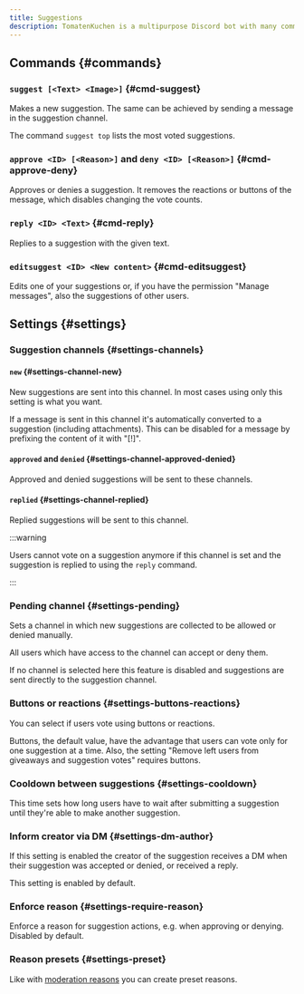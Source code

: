 ```yaml
---
title: Suggestions
description: TomatenKuchen is a multipurpose Discord bot with many common and innovative features for your server. Helps with the suggestion system.
---
```


## Commands {#commands}

### `suggest [<Text> <Image>]` {#cmd-suggest}

Makes a new suggestion. The same can be achieved by sending a message in the suggestion channel.

The command `suggest top` lists the most voted suggestions.

### `approve <ID> [<Reason>]` and `deny <ID> [<Reason>]` {#cmd-approve-deny}

Approves or denies a suggestion. It removes the reactions or buttons of the message, which disables changing the vote counts.

### `reply <ID> <Text>` {#cmd-reply}

Replies to a suggestion with the given text.

### `editsuggest <ID> <New content>` {#cmd-editsuggest}

Edits one of your suggestions or, if you have the permission "Manage messages", also the suggestions of other users.

## Settings {#settings}

### Suggestion channels {#settings-channels}

#### `new` {#settings-channel-new}

New suggestions are sent into this channel. In most cases using only this setting is what you want.

If a message is sent in this channel it's automatically converted to a suggestion (including attachments).
This can be disabled for a message by prefixing the content of it with "[!]".

#### `approved` and `denied` {#settings-channel-approved-denied}

Approved and denied suggestions will be sent to these channels.

#### `replied` {#settings-channel-replied}

Replied suggestions will be sent to this channel.

:::warning

Users cannot vote on a suggestion anymore if this channel is set and the suggestion is replied to using the `reply` command.

:::

### Pending channel {#settings-pending}

Sets a channel in which new suggestions are collected to be allowed or denied manually.

All users which have access to the channel can accept or deny them.

If no channel is selected here this feature is disabled and suggestions are sent directly to the suggestion channel.

### Buttons or reactions {#settings-buttons-reactions}

You can select if users vote using buttons or reactions.

Buttons, the default value, have the advantage that users can vote only for one suggestion at a time.
Also, the setting "Remove left users from giveaways and suggestion votes" requires buttons.

### Cooldown between suggestions {#settings-cooldown}

This time sets how long users have to wait after submitting a suggestion until they're able to make another suggestion.

### Inform creator via DM {#settings-dm-author}

If this setting is enabled the creator of the suggestion receives a DM when their suggestion was accepted or denied, or received a reply.

This setting is enabled by default.

### Enforce reason {#settings-require-reason}

Enforce a reason for suggestion actions, e.g. when approving or denying. Disabled by default.

### Reason presets {#settings-preset}

Like with [moderation reasons](/category/moderation) you can create preset reasons.
